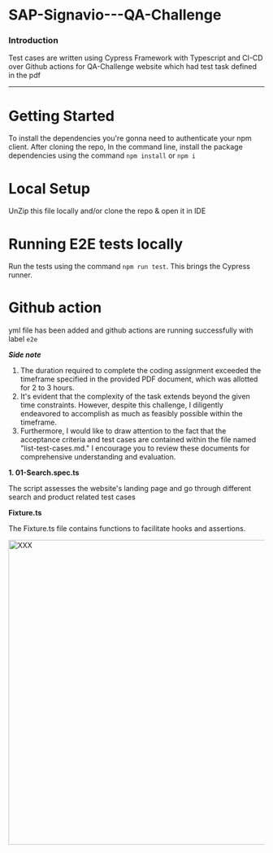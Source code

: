 # SAP-Signavio---QA-Challenge

### Introduction

Test cases are written using Cypress Framework with Typescript and CI-CD over Github actions for QA-Challenge website which had test task defined in the pdf

---

# Getting Started

To install the dependencies you're gonna need to authenticate your npm client.
After cloning the repo, In the command line, install the package dependencies using the command `npm install` or `npm i`

# Local Setup
UnZip this file locally and/or clone the repo & open it in IDE

# Running E2E tests locally

Run the tests using the command `npm run test`. This brings the Cypress runner.

# Github action

yml file has been added and github actions are running successfully with label `e2e`

***Side note***

1. The duration required to complete the coding assignment exceeded the timeframe specified in the provided PDF document, which was allotted for 2 to 3 hours.
2. It's evident that the complexity of the task extends beyond the given time constraints. However, despite this challenge, I diligently endeavored to accomplish as much as feasibly possible within the timeframe.
3. Furthermore, I would like to draw attention to the fact that the acceptance criteria and test cases are contained within the file named "list-test-cases.md." I encourage you to review these documents for comprehensive understanding and evaluation.

**1. 01-Search.spec.ts**

The script assesses the website's landing page and go through different search and product related test cases

**Fixture.ts**

The Fixture.ts file contains functions to facilitate hooks and assertions. 

<img width="600" alt="XXX" src="https://www.monkeyuser.com/2022/unit-tests/248-unit-tests.png" class="center">

